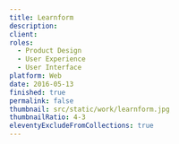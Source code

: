 ```yaml
---
title: Learnform
description: 
client:
roles:
  - Product Design
  - User Experience
  - User Interface
platform: Web
date: 2016-05-13
finished: true
permalink: false
thumbnail: src/static/work/learnform.jpg
thumbnailRatio: 4-3
eleventyExcludeFromCollections: true
---
```

